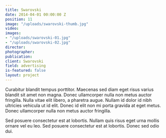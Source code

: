 ```yaml
---
title: Swarovski
date: 2014-04-01 00:00:00 Z
position: 11
image: "/uploads/swarovski-thumb.jpg"
video: 
images:
- "/uploads/swarovski-01.jpg"
- "/uploads/swarovski-02.jpg"
director: 
photographer: 
publication: 
client: Swarovski
field: advertising
is-featured: false
layout: project
---
```


Curabitur blandit tempus porttitor. Maecenas sed diam eget risus varius blandit sit amet non magna. Donec ullamcorper nulla non metus auctor fringilla. Nulla vitae elit libero, a pharetra augue. Nullam id dolor id nibh ultricies vehicula ut id elit. Donec id elit non mi porta gravida at eget metus. Donec ullamcorper nulla non metus auctor fringilla.

Sed posuere consectetur est at lobortis. Nullam quis risus eget urna mollis ornare vel eu leo. Sed posuere consectetur est at lobortis. Donec sed odio dui.